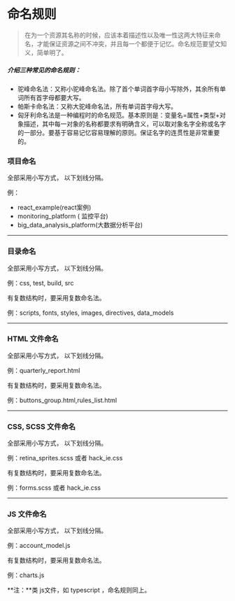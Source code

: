 # 命名规则

> 在为一个资源其名称的时候，应该本着描述性以及唯一性这两大特征来命名，才能保证资源之间不冲突，并且每一个都便于记忆。命名规范要望文知义，简单明了。

##### 介绍三种常见的命名规则：

* 驼峰命名法：又称小驼峰命名法。除了首个单词首字母小写除外，其余所有单词所有首字母都要大写。
* 帕斯卡命名法：又称大驼峰命名法，所有单词首字母大写。
* 匈牙利命名法是一种编程时的命名规范。基本原则是：变量名=属性+类型+对象描述，其中每一对象的名称都要求有明确含义，可以取对象名字全称或名字的一部分。要基于容易记忆容易理解的原则。保证名字的连贯性是非常重要的。

### 项目命名

全部采用小写方式， 以下划线分隔。

例：

* react\_example\(react案例\)
* monitoring\_platform \( 监控平台\)
* big\_data\_analysis\_platform\(大数据分析平台\)

---

### 目录命名

全部采用小写方式， 以下划线分隔。

例：css, test, build, src

有复数结构时，要采用复数命名法。

例：scripts, fonts, styles, images, directives, data\_models

---

### HTML 文件命名

全部采用小写方式， 以下划线分隔。

例：quarterly\_report.html

有复数结构时，要采用复数命名法。

例：buttons\_group.html,rules\_list.html

---

### CSS, SCSS 文件命名

全部采用小写方式， 以下划线分隔。

例：retina\_sprites.scss 或者 hack\_ie.css

有复数结构时，要采用复数命名法。

例：forms.scss 或者 hack\_ie.css

---

### JS 文件命名

全部采用小写方式， 以下划线分隔。

例：account\_model.js

有复数结构时，要采用复数命名法。

例：charts.js

**注：**类 js文件，如 typescript ，命名规则同上。

